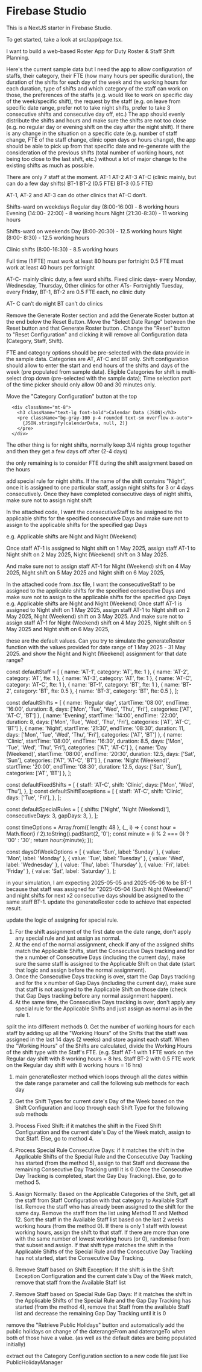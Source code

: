 # Firebase Studio

This is a NextJS starter in Firebase Studio.

To get started, take a look at src/app/page.tsx.


I want to build a web-based Roster App for Duty Roster & Staff Shift Planning.

Here's the current sample data but I need the app to allow configuration of staffs, their category, their FTE (how many hours per specific duration), the duration of the shifts for each day of the week and the working hours for each duration, type of shifts and which category of the staff can work on those, the preferences of the staffs (e.g. would like to work on specific day of the week/specific shift), the request by the staff (e.g. on leave from specific date range, prefer not to take night shifts, prefer to take 3 consecutive shifts and consecutive day off, etc.)
The app should evenly distribute the shifts and hours and make sure the shifts are not too close (e.g. no regular day or evening shift on the day after the night shift). If there is any change in the situation on a specific date (e.g. number of staff change, FTE of the staff change, clinic open days or hours change), the app should be able to pick up from that specific date and re-generate with the consideration of the previous shifts (total number of working hours, not being too close to the last shift, etc.) without a lot of major change to the existing shifts as much as possible.

There are only 7 staff at the moment.
AT-1
AT-2
AT-3
AT-C (clinic mainly, but can do a few day shifts)
BT-1
BT-2 (0.5 FTE)
BT-3 (0.5 FTE)

AT-1, AT-2 and AT-3 can do other clinics that AT-C don’t.

Shifts-ward on weekdays
Regular day (8:00-16:00) - 8 working hours
Evening (14:00- 22:00) - 8 working hours
Night (21:30-8:30) - 11 working hours

Shifts-ward on weekends
Day (8:00-20:30) - 12.5 working hours
Night (8:00- 8:30) - 12.5 working hours

Clinic shifts (8:00-16:30) - 8.5 working hours

Full time (1 FTE) must work at least 80 hours per fortnight
0.5 FTE must work at least 40 hours per fortnight

AT-C- mainly clinic duty, a few ward shifts. Fixed clinic days- every Monday, Wednesday, Thursday, 
Other clinics for other ATs- Fortnightly Tuesday, every Friday, 
BT-1, BT-2 are 0.5 FTE each, no clinic duty



AT- C can’t do night
BT can’t do clinics




Remove the Generate Roster section and add the Generate Roster button at the end below the Reset Button.
Move the "Select Date Range" between the Reset button and that Generate Roster button .
Change the "Reset" button to "Reset Configuration" and clicking it will remove all Configuration data (Category, Staff, Shift).



FTE and category options should be pre-selected with the data provide in the sample data. Categories are AT, AT-C and BT only. Shift configuration should allow to enter the start and end hours of the shifts and days of the week (pre populated from sample data). Eligible Categories for shift is multi-select drop down (pre-selected with the sample data);
Time selection part of the time picker should only allow 00 and 30 minutes only.




Move the "Category Configuration" button at the top




        
      <div className="mt-8">
        <h3 className="text-lg font-bold">Calendar Data (JSON)</h3>
        <pre className="bg-gray-100 p-4 rounded text-sm overflow-x-auto">
          {JSON.stringify(calendarData, null, 2)}
        </pre>
      </div>




The other thing is for night shifts,  normally keep 3/4 nights group together and then they get a few days off after (2-4 days)

the only remaining is to consider FTE during the shift assignment based on the hours


add special rule for night shifts. If the name of the shift contains "Night", once it is assigned to one particular staff, assign night shifts for 3 or 4 days consecutively. Once they have completed consecutive days of night shifts, make sure not to assign night shift 



In the attached code, I want the consecutiveStaff to be assigned to the applicable shifts for the specified consecutive Days and make sure not to assign to the applicable shifts for the specified gap Days 

e.g. Applicable shifts are Night and Night (Weekend)

Once staff AT-1 is assigned to Night shift on 1 May 2025, assign staff AT-1 to Night shift on 2 May 2025, Night (Weekend) shift on 3 May 2025.

And make sure not to assign staff AT-1 for Night (Weekend) shift on 4 May 2025, Night shift on 5 May 2025 and Night shift on 6 May 2025,

In the attached code from .tsx file, I want the consecutiveStaff to be assigned to the applicable shifts for the specified consecutive Days and make sure not to assign to the applicable shifts for the specified gap Days 
e.g. Applicable shifts are Night and Night (Weekend)
Once staff AT-1 is assigned to Night shift on 1 May 2025, assign staff AT-1 to Night shift on 2 May 2025, Night (Weekend) shift on 3 May 2025.
And make sure not to assign staff AT-1 for Night (Weekend) shift on 4 May 2025, Night shift on 5 May 2025 and Night shift on 6 May 2025,


these are the default values. Can you try to simulate the generateRoster function with the values provided for date range of 1 May 2025 - 31 May 2025. and show the Night
and Night (Weekend) assignment for that date range?

const defaultStaff = [
  { name: 'AT-1', category: 'AT', fte: 1 },
  { name: 'AT-2', category: 'AT', fte: 1 },
  { name: 'AT-3', category: 'AT', fte: 1 },
  { name: 'AT-C', category: 'AT-C', fte: 1 },
  { name: 'BT-1', category: 'BT', fte: 1 },
  { name: 'BT-2', category: 'BT', fte: 0.5 },
  { name: 'BT-3', category: 'BT', fte: 0.5 },
];

const defaultShifts = [
  { name: 'Regular day', startTime: '08:00', endTime: '16:00', duration: 8, days: ['Mon', 'Tue', 'Wed', 'Thu', 'Fri'], categories: ['AT', 'AT-C', 'BT'] },
  { name: 'Evening', startTime: '14:00', endTime: '22:00', duration: 8, days: ['Mon', 'Tue', 'Wed', 'Thu', 'Fri'], categories: ['AT', 'AT-C', 'BT'] },
  { name: 'Night', startTime: '21:30', endTime: '08:30', duration: 11, days: ['Mon', 'Tue', 'Wed', 'Thu', 'Fri'], categories: ['AT', 'BT'] },
  { name: 'Clinic', startTime: '08:00', endTime: '16:30', duration: 8.5, days: ['Mon', 'Tue', 'Wed', 'Thu', 'Fri'], categories: ['AT', 'AT-C'] },
  { name: 'Day (Weekend)', startTime: '08:00', endTime: '20:30', duration: 12.5, days: ['Sat', 'Sun'], categories: ['AT', 'AT-C', 'BT'] },
  { name: 'Night (Weekend)', startTime: '20:00', endTime: '08:30', duration: 12.5, days: ['Sat', 'Sun'], categories: ['AT', 'BT'] },
];

const defaultFixedShifts = [
  {
    staff: 'AT-C',
    shift: 'Clinic',
    days: ['Mon', 'Wed', 'Thu'],
  },
];
const defaultShiftExceptions = [
  {
    staff: 'AT-C',
    shift: 'Clinic',
    days: ['Tue', 'Fri'],
  },
];

const defaultSpecialRules = [
  {
    shifts: ['Night', 'Night (Weekend)'],
    consecutiveDays: 3,
    gapDays: 3,
  },
];

const timeOptions = Array.from({ length: 48 }, (_, i) => {
  const hour = Math.floor(i / 2).toString().padStart(2, '0');
  const minute = (i % 2 === 0) ? '00' : '30';
  return ${hour}:${minute};
});

const daysOfWeekOptions = [
  { value: 'Sun', label: 'Sunday' },
  { value: 'Mon', label: 'Monday' },
  { value: 'Tue', label: 'Tuesday' },
  { value: 'Wed', label: 'Wednesday' },
  { value: 'Thu', label: 'Thursday' },
  { value: 'Fri', label: 'Friday' },
  { value: 'Sat', label: 'Saturday' },
];




in your simulation, I am expecting 2025-05-05 and 2025-05-06 to be BT-1 because that staff was assigned for "2025-05-04 (Sun): Night (Weekend)" and night shifts for next x2 consecutive days should be assigned to the same staff BT-1.  update the generateRoster code to achieve that expected result.


update the logic of assigning for special rule.
1. For the shift assignment of the first date on the date range, don't apply any special rule and just assign as normal.
2. At the end of the normal assignment, check if any of the assigned shifts match the Applicable Shifts, start the Consecutive Days tracking and for the x number of Consecutive Days (including the current day), make sure the same staff is assigned to the Applicable Shift on that date (start that logic and assign before the normal assignment).
3. Once the Consecutive Days tracking is over, start the Gap Days tracking and for the x number of Gap Days (including the current day), make sure that staff is not assigned to the Applicable Shift on those date (check that Gap Days tracking before any normal assignment happen).
4. At the same time, the Consecutive Days tracking is over, don't apply any special rule for the Applicable Shifts and just assign as normal as in the rule 1.



split the into different methods
0. Get the number of working hours for each staff by adding up all the "Working Hours" of the Shifts that the staff was assigned in the last 14 days (2 weeks) and store against each staff. When the "Working Hours" of the Shifts are calculated, divide the Working Hours of the shift type with the Staff's FTE. (e.g. Staff AT-1 with 1 FTE work on the Regular day shift with 8 working hours = 8 hrs. Staff BT-2 with 0.5 FTE work on the Regular day shift with 8 working hours = 16 hrs)
1. main generateRoster method which loops through all the dates within the date range parameter and call the following sub methods for each day
2. Get the Shift Types for current date's Day of the Week based on the Shift Configuration and loop through each Shift Type for the following sub methods
3. Process Fixed Shift: if it matches the shift in the Fixed Shift Configuration and the current date's Day of the Week match, assign to that Staff. Else, go to method 4.
4. Process Special Rule Consecutive Days: if it matches the shift in the Applicable Shifts of the Special Rule and the Consecutive Day Tracking has started (from the method 5), assign to that Staff and decrease the remaining Consecutive Day Tracking until it is 0 (Once the Consecutive Day Tracking is completed, start the Gay Day Tracking). Else, go to method 5.
5. Assign Normally: Based on the Applicable Categories of the Shift, get all the staff from Staff Configuration with that category to Available Staff list. Remove the staff who has already been assigned to the shift for the same day. Remove the staff from the list using Method 11 and Method 12. Sort the staff in the Available Staff list based on the last 2 weeks working hours (from the method 0). If there is only 1 staff with lowest working hours, assign the shift to that staff. If there are more than one with the same number of lowest working hours (or 0), randomise from that subset and assign. If that shift type matches the shift in the Applicable Shifts of the Special Rule and the Consecutive Day Tracking has not started, start the Consecutive Day Tracking.

11. Remove Staff based on Shift Exception: If the shift is in the Shift Exception Configuration and the current date's Day of the Week match, remove that staff from the Available Staff list
12. Remove Staff based on Special Rule Gap Days: If it matches the shift in the Applicable Shifts of the Special Rule and the Gap Day Tracking has started (from the method 4), remove that Staff from the available Staff list and decrease the remaining Gap Day Tracking until it is 0

remove the "Retrieve Public Holidays" button and automatically add the public holidays on change of the daterangeFrom and daterangeTo when both of those have a value. (as well as the default dates are being populated initially)


extract out the Category Configuration section to a new code file just like PublicHolidayManager